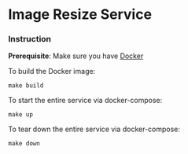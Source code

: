 # Image Resize Service

### Instruction

**Prerequisite**:
Make sure you have [Docker](https://www.docker.com/get-started)

To build the Docker image:
```
make build
```

To start the entire service via docker-compose:
```
make up
```

To tear down the entire service via docker-compose:
```
make down
```
